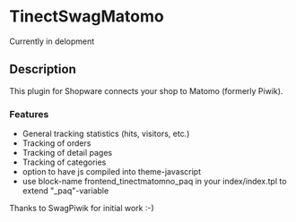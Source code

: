 # TinectSwagMatomo
Currently in delopment

## Description
This plugin for Shopware connects your shop to Matomo (formerly Piwik).

### Features
- General tracking statistics (hits, visitors, etc.)
- Tracking of orders
- Tracking of detail pages
- Tracking of categories
- option to have js compiled into theme-javascript
- use block-name frontend_tinectmatomno_paq in your index/index.tpl to extend "_paq"-variable


Thanks to SwagPiwik for initial work :-)
